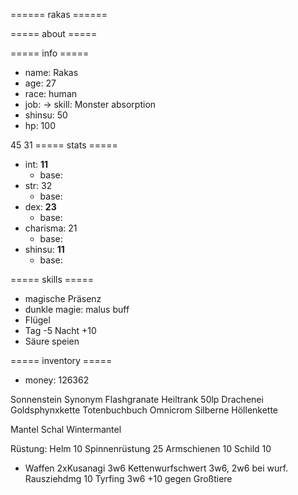 ====== rakas ======

===== about =====

===== info =====
  * name: Rakas
  * age: 27
  * race: human
  * job: -> skill: Monster absorption
  * shinsu: 50
  * hp: 100


45
31
===== stats =====
  * int: **11**
    * base: 
  * str: 32
    * base: 
  * dex: **23**
    * base: 
  * charisma: 21
    * base: 
  * shinsu: **11**
    * base: 

===== skills =====
  * magische Präsenz
  * dunkle magie: malus buff
  * Flügel 
  * Tag -5 Nacht +10
  * Säure speien

===== inventory =====
  * money: 126362


Sonnenstein Synonym Flashgranate
Heiltrank 50lp
Drachenei
Goldsphynxkette
Totenbuchbuch Omnicrom
Silberne Höllenkette

Mantel
Schal
Wintermantel


Rüstung: 
Helm 10
Spinnenrüstung 25
Armschienen 10
Schild 10

  * Waffen
2xKusanagi 3w6
Kettenwurfschwert 3w6, 2w6 bei wurf. Rausziehdmg 10
Tyrfing 3w6 +10 gegen Großtiere